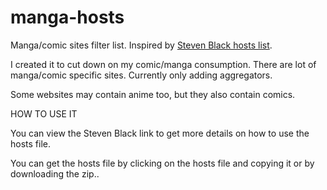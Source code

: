 # manga-hosts
Manga/comic sites filter list.
Inspired by [Steven Black hosts list](https://github.com/StevenBlack/hosts).

I created it to cut down on my comic/manga consumption. There are lot of manga/comic specific sites. Currently only adding aggregators.

Some websites may contain anime too, but they also contain comics.

HOW TO USE IT

You can view the Steven Black link to get more details on how to use the hosts file. 

You can get the hosts file by clicking on the hosts file and copying it or by downloading the zip..
